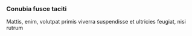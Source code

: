### Conubia fusce taciti

Mattis, enim, volutpat primis viverra suspendisse et ultricies feugiat, nisi rutrum



